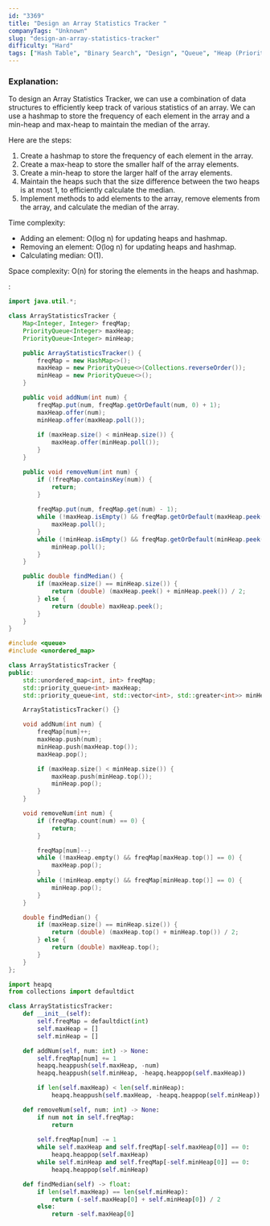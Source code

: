 ```yaml
---
id: "3369"
title: "Design an Array Statistics Tracker "
companyTags: "Unknown"
slug: "design-an-array-statistics-tracker"
difficulty: "Hard"
tags: ["Hash Table", "Binary Search", "Design", "Queue", "Heap (Priority Queue)", "Data Stream", "Ordered Set"]
---
```


### Explanation:

To design an Array Statistics Tracker, we can use a combination of data structures to efficiently keep track of various statistics of an array. We can use a hashmap to store the frequency of each element in the array and a min-heap and max-heap to maintain the median of the array.

Here are the steps:
1. Create a hashmap to store the frequency of each element in the array.
2. Create a max-heap to store the smaller half of the array elements.
3. Create a min-heap to store the larger half of the array elements.
4. Maintain the heaps such that the size difference between the two heaps is at most 1, to efficiently calculate the median.
5. Implement methods to add elements to the array, remove elements from the array, and calculate the median of the array.

Time complexity:
- Adding an element: O(log n) for updating heaps and hashmap.
- Removing an element: O(log n) for updating heaps and hashmap.
- Calculating median: O(1).

Space complexity: O(n) for storing the elements in the heaps and hashmap.

:

```java
import java.util.*;

class ArrayStatisticsTracker {
    Map<Integer, Integer> freqMap;
    PriorityQueue<Integer> maxHeap;
    PriorityQueue<Integer> minHeap;

    public ArrayStatisticsTracker() {
        freqMap = new HashMap<>();
        maxHeap = new PriorityQueue<>(Collections.reverseOrder());
        minHeap = new PriorityQueue<>();
    }

    public void addNum(int num) {
        freqMap.put(num, freqMap.getOrDefault(num, 0) + 1);
        maxHeap.offer(num);
        minHeap.offer(maxHeap.poll());
        
        if (maxHeap.size() < minHeap.size()) {
            maxHeap.offer(minHeap.poll());
        }
    }

    public void removeNum(int num) {
        if (!freqMap.containsKey(num)) {
            return;
        }
        
        freqMap.put(num, freqMap.get(num) - 1);
        while (!maxHeap.isEmpty() && freqMap.getOrDefault(maxHeap.peek(), 0) == 0) {
            maxHeap.poll();
        }
        while (!minHeap.isEmpty() && freqMap.getOrDefault(minHeap.peek(), 0) == 0) {
            minHeap.poll();
        }
    }

    public double findMedian() {
        if (maxHeap.size() == minHeap.size()) {
            return (double) (maxHeap.peek() + minHeap.peek()) / 2;
        } else {
            return (double) maxHeap.peek();
        }
    }
}
```

```cpp
#include <queue>
#include <unordered_map>

class ArrayStatisticsTracker {
public:
    std::unordered_map<int, int> freqMap;
    std::priority_queue<int> maxHeap;
    std::priority_queue<int, std::vector<int>, std::greater<int>> minHeap;

    ArrayStatisticsTracker() {}

    void addNum(int num) {
        freqMap[num]++;
        maxHeap.push(num);
        minHeap.push(maxHeap.top());
        maxHeap.pop();

        if (maxHeap.size() < minHeap.size()) {
            maxHeap.push(minHeap.top());
            minHeap.pop();
        }
    }

    void removeNum(int num) {
        if (freqMap.count(num) == 0) {
            return;
        }

        freqMap[num]--;
        while (!maxHeap.empty() && freqMap[maxHeap.top()] == 0) {
            maxHeap.pop();
        }
        while (!minHeap.empty() && freqMap[minHeap.top()] == 0) {
            minHeap.pop();
        }
    }

    double findMedian() {
        if (maxHeap.size() == minHeap.size()) {
            return (double) (maxHeap.top() + minHeap.top()) / 2;
        } else {
            return (double) maxHeap.top();
        }
    }
};
```

```python
import heapq
from collections import defaultdict

class ArrayStatisticsTracker:
    def __init__(self):
        self.freqMap = defaultdict(int)
        self.maxHeap = []
        self.minHeap = []

    def addNum(self, num: int) -> None:
        self.freqMap[num] += 1
        heapq.heappush(self.maxHeap, -num)
        heapq.heappush(self.minHeap, -heapq.heappop(self.maxHeap))

        if len(self.maxHeap) < len(self.minHeap):
            heapq.heappush(self.maxHeap, -heapq.heappop(self.minHeap))

    def removeNum(self, num: int) -> None:
        if num not in self.freqMap:
            return
        
        self.freqMap[num] -= 1
        while self.maxHeap and self.freqMap[-self.maxHeap[0]] == 0:
            heapq.heappop(self.maxHeap)
        while self.minHeap and self.freqMap[-self.minHeap[0]] == 0:
            heapq.heappop(self.minHeap)

    def findMedian(self) -> float:
        if len(self.maxHeap) == len(self.minHeap):
            return (-self.maxHeap[0] + self.minHeap[0]) / 2
        else:
            return -self.maxHeap[0]
```